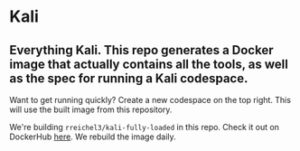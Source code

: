 # Kali
## Everything Kali. This repo generates a Docker image that actually contains all the tools, as well as the spec for running a Kali codespace.

Want to get running quickly? Create a new codespace on the top right. This will use the built image from this repository. 

We're building `rreichel3/kali-fully-loaded` in this repo. Check it out on DockerHub [here](https://hub.docker.com/r/rreichel3/kali-fully-loaded). We rebuild the image daily.

